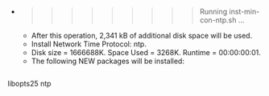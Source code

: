 * >>>>>>>>> Running inst-min-con-ntp.sh ...
  * After this operation, 2,341 kB of additional disk space will be used.
  * Install Network Time Protocol: ntp.
  * Disk size = 1666688K. Space Used = 3268K. Runtime = 00:00:00:01.
  * The following NEW packages will be installed:
  ```bash
libopts25 ntp
  ```
